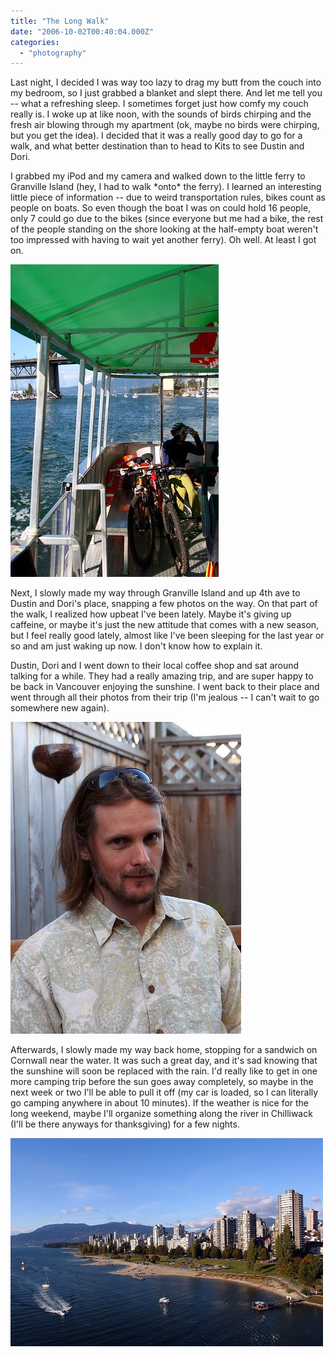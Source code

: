```yaml
---
title: "The Long Walk"
date: "2006-10-02T00:40:04.000Z"
categories: 
  - "photography"
---
```


Last night, I decided I was way too lazy to drag my butt from the couch into my bedroom, so I just grabbed a blanket and slept there. And let me tell you -- what a refreshing sleep. I sometimes forget just how comfy my couch really is. I woke up at like noon, with the sounds of birds chirping and the fresh air blowing through my apartment (ok, maybe no birds were chirping, but you get the idea). I decided that it was a really good day to go for a walk, and what better destination than to head to Kits to see Dustin and Dori.

I grabbed my iPod and my camera and walked down to the little ferry to Granville Island (hey, I had to walk \*onto\* the ferry). I learned an interesting little piece of information -- due to weird transportation rules, bikes count as people on boats. So even though the boat I was on could hold 16 people, only 7 could go due to the bikes (since everyone but me had a bike, the rest of the people standing on the shore looking at the half-empty boat weren't too impressed with having to wait yet another ferry). Oh well. At least I got on.

[![Granville Island Ferry](images/257978569_18f72bedfd.jpg)](http://www.flickr.com/photos/duanestorey/257978569/)

Next, I slowly made my way through Granville Island and up 4th ave to Dustin and Dori's place, snapping a few photos on the way. On that part of the walk, I realized how upbeat I've been lately. Maybe it's giving up caffeine, or maybe it's just the new attitude that comes with a new season, but I feel really good lately, almost like I've been sleeping for the last year or so and am just waking up now. I don't know how to explain it.

Dustin, Dori and I went down to their local coffee shop and sat around talking for a while. They had a really amazing trip, and are super happy to be back in Vancouver enjoying the sunshine. I went back to their place and went through all their photos from their trip (I'm jealous -- I can't wait to go somewhere new again).

[![Dustin](images/257978790_328013b11d.jpg)](http://www.flickr.com/photos/duanestorey/257978790/)

Afterwards, I slowly made my way back home, stopping for a sandwich on Cornwall near the water. It was such a great day, and it's sad knowing that the sunshine will soon be replaced with the rain. I'd really like to get in one more camping trip before the sun goes away completely, so maybe in the next week or two I'll be able to pull it off (my car is loaded, so I can literally go camping anywhere in about 10 minutes). If the weather is nice for the long weekend, maybe I'll organize something along the river in Chilliwack (I'll be there anyways for thanksgiving) for a few nights.

[![Vancouver](images/257979007_8a2696e849.jpg)](http://www.flickr.com/photos/duanestorey/257979007/)
